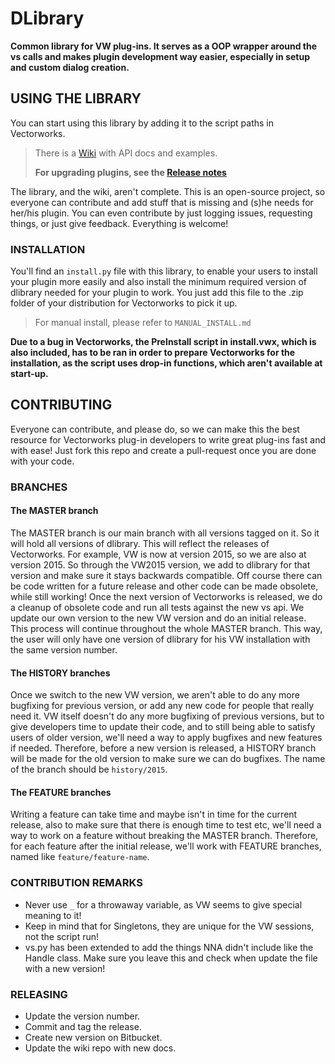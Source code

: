 # DLibrary

**Common library for VW plug-ins. It serves as a OOP wrapper around the vs calls and makes plugin development way 
easier, especially in setup and custom dialog creation.**

## USING THE LIBRARY

You can start using this library by adding it to the script paths in Vectorworks.

> There is a [Wiki](https://bitbucket.org/dieterdworks/vw-dlibrary/wiki/Home) with API docs and examples.  
>
> **For upgrading plugins, see the
> [Release notes](https://bitbucket.org/dieterdworks/vw-dlibrary/wiki/2017/release_notes)**

The library, and the wiki, aren't complete. This is an open-source project, so everyone can contribute and add stuff
that is missing and (s)he needs for her/his plugin. You can even contribute by just logging issues, requesting things,
or just give feedback. Everything is welcome!

### INSTALLATION

You'll find an `install.py` file with this library, to enable your users to install your plugin more easily and also 
install the minimum required version of dlibrary needed for your plugin to work. You just add this file to the .zip 
folder of your distribution for Vectorworks to pick it up.

> For manual install, please refer to `MANUAL_INSTALL.md`

**Due to a bug in Vectorworks, the PreInstall script in install.vwx, which is also included, has to be ran in order to 
prepare Vectorworks for the installation, as the script uses drop-in functions, which aren't available at start-up.**

## CONTRIBUTING

Everyone can contribute, and please do, so we can make this the best resource for Vectorworks plug-in developers to 
write great plug-ins fast and with ease! Just fork this repo and create a pull-request once you are done with your code.

### BRANCHES

#### The MASTER branch

The MASTER branch is our main branch with all versions tagged on it. So it will hold all versions of dlibrary. This will
reflect the releases of Vectorworks. For example, VW is now at version 2015, so we are also at version 2015. So through
the VW2015 version, we add to dlibrary for that version and make sure it stays backwards compatible. Off course there
can be code written for a future release and other code can be made obsolete, while still working! Once the next version
of Vectorworks is released, we do a cleanup of obsolete code and run all tests against the new vs api. We update our own
version to the new VW version and do an initial release. This process will continue throughout the whole MASTER branch.
This way, the user will only have one version of dlibrary for his VW installation with the same version number.
 
#### The HISTORY branches

Once we switch to the new VW version, we aren't able to do any more bugfixing for previous version, or add any new code
for people that really need it. VW itself doesn't do any more bugfixing of previous versions, but to give developers
time to update their code, and to still being able to satisfy users of older version, we'll need a way to apply bugfixes
and new features if needed. Therefore, before a new version is released, a HISTORY branch will be made for the old
version to make sure we can do bugfixes. The name of the branch should be `history/2015`.

#### The FEATURE branches

Writing a feature can take time and maybe isn't in time for the current release, also to make sure that there is enough
time to test etc, we'll need a way to work on a feature without breaking the MASTER branch. Therefore, for each feature
after the initial release, we'll work with FEATURE branches, named like `feature/feature-name`.

### CONTRIBUTION REMARKS

- Never use `_` for a throwaway variable, as VW seems to give special meaning to it!
- Keep in mind that for Singletons, they are unique for the VW sessions, not the script run!
- vs.py has been extended to add the things NNA didn't include like the Handle class. Make sure you leave this and check
when update the file with a new version!

### RELEASING

- Update the version number.
- Commit and tag the release.
- Create new version on Bitbucket.
- Update the wiki repo with new docs.
